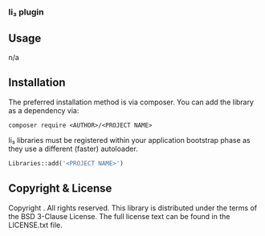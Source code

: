 # <PROJECT TITLE>
### li₃ plugin

## Usage
n/a

## Installation

The preferred installation method is via composer. You can add
the library as a dependency via:

```
composer require <AUTHOR>/<PROJECT NAME>
```

li₃ libraries must be registered within your application bootstrap phase 
as they use a different (faster) autoloader. 

```php
Libraries::add('<PROJECT NAME>')
```

## Copyright & License

Copyright <YEAR> <AUTHOR>. All rights reserved. This library
is distributed under the terms of the BSD 3-Clause License. The
full license text can be found in the LICENSE.txt file.
